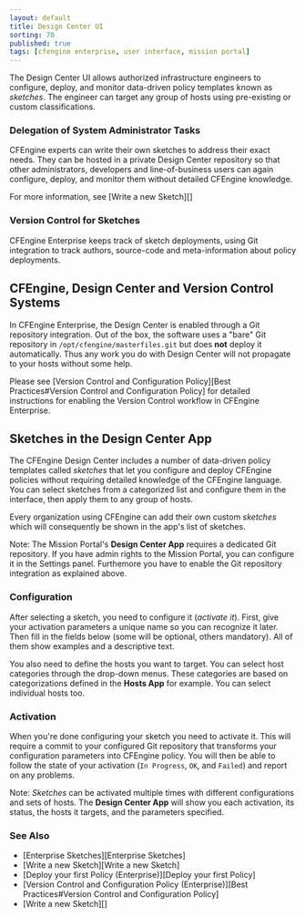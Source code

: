 ```yaml
---
layout: default
title: Design Center UI
sorting: 70
published: true
tags: [cfengine enterprise, user interface, mission portal]
---
```


The Design Center UI allows authorized infrastructure engineers to configure, deploy, and monitor data-driven policy templates known as *sketches*.  The engineer can target any group of hosts using pre-existing or custom classifications.

### Delegation of System Administrator Tasks ###

CFEngine experts can write their own sketches to address their exact needs. They can be hosted in a private Design Center repository so that other administrators, developers and line-of-business users can again configure, deploy, and monitor them without detailed CFEngine knowledge.

For more information, see [Write a new Sketch][]

### Version Control for Sketches ###

CFEngine Enterprise keeps track of sketch deployments, using Git integration to track authors, source-code and meta-information about policy deployments.

## CFEngine, Design Center and Version Control Systems ##

In CFEngine Enterprise, the Design Center is enabled through a Git
repository integration.  Out of the box, the software uses a "bare"
Git repository in `/opt/cfengine/masterfiles.git` but does **not**
deploy it automatically.  Thus any work you do with Design Center will
not propagate to your hosts without some help.

Please see
[Version Control and Configuration Policy][Best Practices#Version Control and Configuration Policy]
for detailed instructions for enabling the Version Control workflow in
CFEngine Enterprise.

## Sketches in the Design Center App ##

The CFEngine Design Center includes a number of data-driven policy templates called *sketches* that let you configure and deploy CFEngine policies without requiring detailed knowledge of the CFEngine language. You can select sketches from a categorized list and configure them in the interface, then apply them to any group of hosts.

Every organization using CFEngine can add their own custom *sketches* which will consequently be shown in the app's list of sketches.

Note: The Mission Portal's **Design Center App** requires a dedicated Git repository. If you have admin rights to the Mission Portal, you can configure it in the Settings panel.  Furthemore you have to enable the Git repository integration as explained above.

### Configuration ###

After selecting a sketch, you need to configure it (*activate it*). First, give your activation parameters a unique name so you can recognize it later. Then fill in the fields below (some will be optional, others mandatory). All of them show examples and a descriptive text.

You also need to define the hosts you want to target. You can select host categories through the drop-down menus. These categories are based on categorizations defined in the **Hosts App** for example.  You can select individual hosts too.

### Activation ###

When you're done configuring your sketch you need to activate it. This will require a commit to your configured Git repository that transforms your configuration parameters into CFEngine policy. You will then be able to follow the state of your activation (`In Progress`, `OK`, and `Failed`) and report on any problems.

Note: *Sketches* can be activated multiple times with different configurations and sets of hosts. The **Design Center App** will show you each activation, its status, the hosts it targets, and the parameters specified.


### See Also ###

* [Enterprise Sketches][Enterprise Sketches]
* [Write a new Sketch][Write a new Sketch]
* [Deploy your first Policy (Enterprise)][Deploy your first Policy]
* [Version Control and Configuration Policy (Enterprise)][Best Practices#Version Control and Configuration Policy]
* [Write a new Sketch][]
